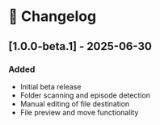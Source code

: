 # 📑 Changelog

## [1.0.0-beta.1] - 2025-06-30
### Added
- Initial beta release
- Folder scanning and episode detection
- Manual editing of file destination
- File preview and move functionality
